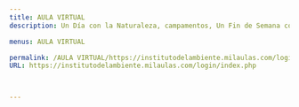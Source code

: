 ```yaml
---
title: AULA VIRTUAL
description: Un Día con la Naturaleza, campamentos, Un Fin de Semana con la Naturaleza y más eventos para grupos.

menus: AULA VIRTUAL

permalink: /AULA VIRTUAL/https://institutodelambiente.milaulas.com/login/index.php/
URL: https://institutodelambiente.milaulas.com/login/index.php



---
```


